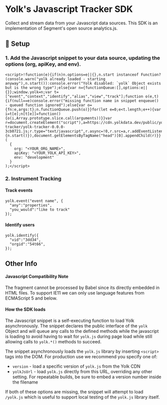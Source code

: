 # Yolk's Javascript Tracker SDK

Collect and stream data from your Javascript data sources. This SDK is an implementation of Segment's open source analytics.js.

## 🚀 Setup

### 1. Add the Javascript snippet to your data source, updating the options (org, apiKey, and env).

```
<script>!function(e){if(n)n.options=e||{},n.start instanceof Function?(console.warn("yolk already loaded - starting anyway"),n.start()):console.error("Yolk disabled: `yolk` Object exists but is the wrong type");else{var n={functionQueue:[],options:e||{}};window.yolk=n;var t=["event","context","identify","alias","view","track"];function o(e,t){if(null==e)console.error("missing function name in snippet enqueue() - queued function ignored");else{var o={fn:e,args:t};n.functionQueue.push(o)}}for(let e=0;e<t.length;e++){var i=t[e];n[t[e]]=function(){o(i,Array.prototype.slice.call(arguments))}}var r=document.createElement("script"),a=https://cdn.yolkdata.dev/public/yolk/yolk-tracker/yolk-tracker-0.0.0-3cb0721.js;r.type="text/javascript",r.async=!0,r.src=a,r.addEventListener("load",function(){n.start()}),document.getElementsByTagName("head")[0].appendChild(r)}}(
  {
    org: "<YOUR_ORG_NAME>",
    apiKey: "<YOUR_YOLK_API_KEY>",
    env: "development"
  }
);</script>
```

### 2. Instrument Tracking

#### Track events

```
yolk.event("event name", {
  "any":"properties",
  "you_would":"like to track"
});
```

#### Identify users

```
yolk.identify({
  "vid":"3dd34",
  "orgid":"54t66",
});
```

## Other Info

#### Javascript Compatibility Note

The fragment cannot be processed by Babel since its directly embedded in HTML files. To support IE11 we can only use language features from ECMAScript 5 and below.

#### How the SDK loads

The Javascript snippet is a self-executing function to load Yolk asynchronously. The snippet declares the public interface of the `yolk` Object and will queue any calls to the defined methods while the javascript is loading to avoid having to wait for `yolk.js` during page load while still allowing calls to `yolk.*()` methods to succeed.

The snippet asynchronously loads the `yolk.js` library by inserting `<script>` tags into the DOM. For production use we recommend you specify one of:
  * `version` - load a specific version of `yolk.js` from the Yolk CDN
  * `yolkJsUrl` - load `yolk.js` directly from this URL, overriding any other setting. For repeatable builds, be sure to embed a version number inside the filename

If both of these options are missing, the snippet will attempt to load `/yolk.js` which is useful to support local testing of the `yolk.js` library itself.